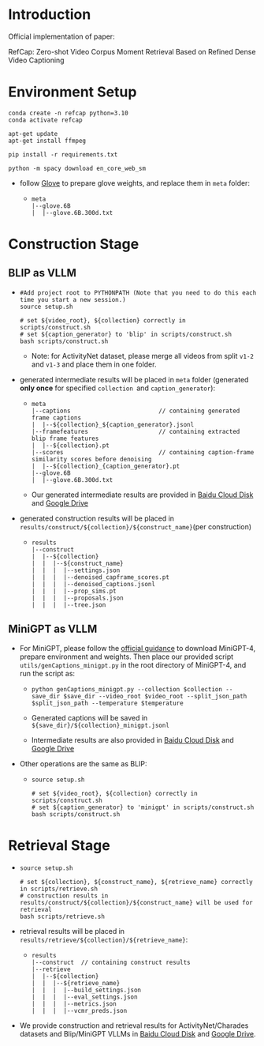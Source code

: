 # Introduction

Official implementation of paper:

RefCap: Zero-shot Video Corpus Moment Retrieval Based on Refined Dense Video Captioning



# Environment Setup

```
conda create -n refcap python=3.10
conda activate refcap

apt-get update
apt-get install ffmpeg

pip install -r requirements.txt

python -m spacy download en_core_web_sm
```

* follow [Glove](https://github.com/stanfordnlp/GloVe) to prepare glove weights, and replace them in `meta` folder:

  * ```
    meta
    |--glove.6B
    |  |--glove.6B.300d.txt
    ```

# Construction Stage

## BLIP as VLLM

* ```
  #Add project root to PYTHONPATH (Note that you need to do this each time you start a new session.)
  source setup.sh
  
  # set ${video_root}, ${collection} correctly in scripts/construct.sh
  # set ${caption_generator} to 'blip' in scripts/construct.sh 
  bash scripts/construct.sh
  ```

  * Note: for ActivityNet dataset, please merge all videos from  split `v1-2` and `v1-3` and place them in one folder.

* generated intermediate results will be placed in `meta` folder (generated **only once** for specified `collection `and `caption_generator`):

  * ```
    meta
    |--captions							// containing generated frame captions
    |  |--${collection}_${caption_generator}.jsonl
    |--framefeatures  					// containing extracted blip frame features
    |  |--${collection}.pt
    |--scores 							// containing caption-frame similarity scores before denoising
    |  |--${collection}_{caption_generator}.pt
    |--glove.6B
    |  |--glove.6B.300d.txt
    ```

  * Our generated intermediate results are provided in [Baidu Cloud Disk]( https://pan.baidu.com/s/1Sn41an8cpd9qbKMTQX2GkA?pwd=tmi3 )  and [Google Drive](https://drive.google.com/drive/folders/1HI2jraauWR_ilAJC5N7y0gk1rvY1w5fM?usp=drive_link)

* generated construction results will be placed in `results/construct/${collection}/${construct_name}`(per construction)

  * ```
    results
    |--construct
    |  |--${collection}
    |  |  |--${construct_name}
    |  |  |  |--settings.json
    |  |  |  |--denoised_capframe_scores.pt
    |  |  |  |--denoised_captions.jsonl
    |  |  |  |--prop_sims.pt
    |  |  |  |--proposals.json
    |  |  |  |--tree.json
    ```

## MiniGPT as VLLM

* For MiniGPT, please follow the [official guidance](https://github.com/Vision-CAIR/MiniGPT-4) to download MiniGPT-4, prepare environment and weights. Then place our provided script `utils/genCaptions_minigpt.py` in the root directory of MiniGPT-4, and run the script as:

  * ```
    python genCaptions_minigpt.py --collection $collection --save_dir $save_dir --video_root $video_root --split_json_path $split_json_path --temperature $temperature
    ```

  * Generated captions will be saved in `${save_dir}/${collection}_minigpt.jsonl`
  * Intermediate results are also provided in  [Baidu Cloud Disk]( https://pan.baidu.com/s/1Sn41an8cpd9qbKMTQX2GkA?pwd=tmi3 )  and [Google Drive](https://drive.google.com/drive/folders/1HI2jraauWR_ilAJC5N7y0gk1rvY1w5fM?usp=drive_link)

* Other operations are the same as BLIP:

  * ```
    source setup.sh
    
    # set ${video_root}, ${collection} correctly in scripts/construct.sh
    # set ${caption_generator} to 'minigpt' in scripts/construct.sh 
    bash scripts/construct.sh
    ```



# Retrieval Stage

* ```
  source setup.sh
  
  # set ${collection}, ${construct_name}, ${retrieve_name} correctly in scripts/retrieve.sh
  # construction results in results/construct/${collection}/${construct_name} will be used for retrieval
  bash scripts/retrieve.sh
  ```

* retrieval results will be placed in `results/retrieve/${collection}/${retrieve_name}`:

  * ```
    results
    |--construct  // containing construct results
    |--retrieve
    |  |--${collection}
    |  |  |--${retrieve_name}
    |  |  |  |--build_settings.json
    |  |  |  |--eval_settings.json
    |  |  |  |--metrics.json
    |  |  |  |--vcmr_preds.json
    ```

    

* We provide construction and retrieval results for ActivityNet/Charades datasets and Blip/MiniGPT VLLMs in [Baidu Cloud Disk]( https://pan.baidu.com/s/1Sn41an8cpd9qbKMTQX2GkA?pwd=tmi3 )  and [Google Drive](https://drive.google.com/drive/folders/1HI2jraauWR_ilAJC5N7y0gk1rvY1w5fM?usp=drive_link).